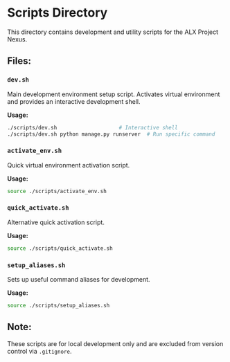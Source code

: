 # Scripts Directory

This directory contains development and utility scripts for the ALX Project Nexus.

## Files:

### `dev.sh`
Main development environment setup script. Activates virtual environment and provides an interactive development shell.

**Usage:**
```bash
./scripts/dev.sh                    # Interactive shell
./scripts/dev.sh python manage.py runserver  # Run specific command
```

### `activate_env.sh`
Quick virtual environment activation script.

**Usage:**
```bash
source ./scripts/activate_env.sh
```

### `quick_activate.sh`
Alternative quick activation script.

**Usage:**
```bash
source ./scripts/quick_activate.sh
```

### `setup_aliases.sh`
Sets up useful command aliases for development.

**Usage:**
```bash
source ./scripts/setup_aliases.sh
```

## Note:
These scripts are for local development only and are excluded from version control via `.gitignore`.
